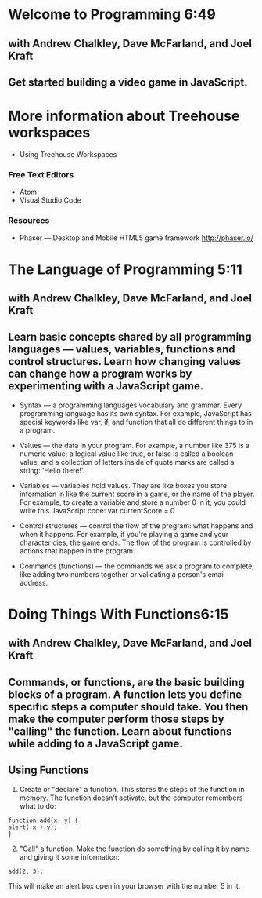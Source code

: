 # Welcome to Programming 6:49
## with Andrew Chalkley, Dave McFarland, and Joel Kraft

## Get started building a video game in JavaScript.

# More information about Treehouse workspaces

* Using Treehouse Workspaces

### Free Text Editors

* Atom
* Visual Studio Code

### Resources

* Phaser — Desktop and Mobile HTML5 game framework
http://phaser.io/

# The Language of Programming 5:11
## with Andrew Chalkley, Dave McFarland, and Joel Kraft

## Learn basic concepts shared by all programming languages — values, variables, functions and control structures. Learn how changing values can change how a program works by experimenting with a JavaScript game.

* Syntax — a programming languages vocabulary and grammar. Every programming language has its own syntax. For example, JavaScript has special keywords like var, if, and function that all do different things to in a program.

* Values — the data in your program. For example, a number like 375 is a numeric value; a logical value like true, or false is called a boolean value; and a collection of letters inside of quote marks are called a string: 'Hello there!'.

* Variables — variables hold values. They are like boxes you store information in like the current score in a game, or the name of the player. For example, to create a variable and store a number 0 in it, you could write this JavaScript code: var currentScore = 0

* Control structures — control the flow of the program: what happens and when it happens. For example, if you're playing a game and your character dies, the game ends. The flow of the program is controlled by actions that happen in the program.

* Commands (functions) — the commands we ask a program to complete, like adding two numbers together or validating a person's email address.

# Doing Things With Functions6:15
## with Andrew Chalkley, Dave McFarland, and Joel Kraft

## Commands, or functions, are the basic building blocks of a program. A function lets you define specific steps a computer should take. You then make the computer perform those steps by "calling" the function. Learn about functions while adding to a JavaScript game.

## Using Functions

1. Create or "declare" a function. This stores the steps of the function in memory. The function doesn't activate, but the computer remembers what to do:
```
function add(x, y) {
alert( x + y);
}
```
2. "Call" a function. Make the function do something by calling it by name and giving it some information:
```
add(2, 3);
```
This will make an alert box open in your browser with the number 5 in it.

